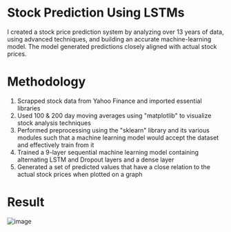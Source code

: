 # Stock Prediction Using LSTMs
I created a stock price prediction system by analyzing over 13 years of data, using advanced techniques, and building an accurate machine-learning model. The model generated predictions closely aligned with actual stock prices.

# Methodology
1) Scrapped stock data from Yahoo Finance and imported essential libraries
2) Used 100 & 200 day moving averages using "matplotlib" to visualize stock analysis techniques
3) Performed preprocessing using the "sklearn" library and its various modules such that a machine learning model would accept the dataset and effectively train from it
4) Trained a 9-layer sequential machine learning model containing alternating LSTM and Dropout layers and a dense layer
5) Generated a set of predicted values that have a close relation to the actual stock prices when plotted on a graph

# Result
![image](https://github.com/Gaurav7877/Stock_Prediction_Using_LSTMs/assets/101136531/7142743c-2307-462e-9707-6f516295aeed)
